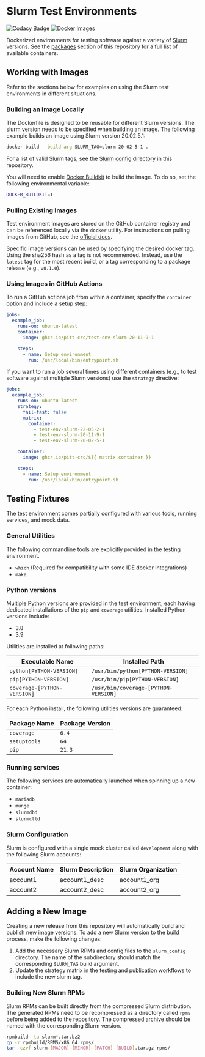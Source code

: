 # Slurm Test Environments

[![Codacy Badge](https://app.codacy.com/project/badge/Grade/86b83c73f89642dfad48f3a9ec1f0b66)](https://app.codacy.com/gh/pitt-crc/Slurm-Test-Environment/dashboard)
[![Docker Images](https://github.com/pitt-crc/Slurm-Test-Environment/actions/workflows/Docker.yml/badge.svg)](https://github.com/pitt-crc/Slurm-Test-Environment/actions/workflows/Docker.yml)

Dockerized environments for testing software against a variety of [Slurm](https://slurm.schedmd.com/overview.html)
versions.
See the [packages](https://github.com/orgs/pitt-crc/packages?repo_name=Slurm-Test-Environment) section of this
repository for a full list of available containers.

## Working with Images

Refer to the sections below for examples on using the Slurm test environments in different situations.

### Building an Image Locally

The Dockerfile is designed to be reusable for different Slurm versions.
The slurm version needs to be specified when building an image.
The following example builds an image using Slurm version 20.02.5.1:

```bash
docker build --build-arg SLURM_TAG=slurm-20-02-5-1 .
```

For a list of valid Slurm tags, see
the [Slurm config directory](https://github.com/pitt-crc/Slurm-Test-Environment/tree/latest/slurm_config) in this
repository.

You will need to enable [Docker Buildkit](https://docs.docker.com/develop/develop-images/build_enhancements/) to build the image.
To do so, set the following environmental variable:

```bash
DOCKER_BUILDKIT=1
```

### Pulling Existing Images

Test environment images are stored on the GitHub container registry and can be referenced locally via the `docker` utility.
For instructions on pulling images from GitHub, see the
[official docs](https://docs.github.com/en/packages/working-with-a-github-packages-registry/working-with-the-container-registry).

Specific image versions can be used by specifying the desired docker tag.
Using the sha256 hash as a tag is not recommended.
Instead, use the `latest` tag for the most recent build, or a tag corresponding to a package release (e.g., `v0.1.0`).

### Using Images in GitHub Actions

To run a GitHub actions job from within a container, specify the `container` option and include a setup step:

```yaml
jobs:
  example_job:
    runs-on: ubuntu-latest
    container:
      image: ghcr.io/pitt-crc/test-env-slurm-20-11-9-1

    steps:
      - name: Setup environment
        run: /usr/local/bin/entrypoint.sh
```

If you want to run a job several times using different containers
(e.g., to test software against multiple Slurm versions)
use the `strategy` directive:

```yaml
jobs:
  example_job:
    runs-on: ubuntu-latest
    strategy:
      fail-fast: false
      matrix:
        container:
          - test-env-slurm-22-05-2-1
          - test-env-slurm-20-11-9-1
          - test-env-slurm-20-02-5-1

    container:
      image: ghcr.io/pitt-crc/${{ matrix.container }}

    steps:
      - name: Setup environment
        run: /usr/local/bin/entrypoint.sh
```

## Testing Fixtures

The test environment comes partially configured with various tools, running services, and mock data.

### General Utilities

The following commandline tools are explicitly provided in the testing environment.

- ``which`` (Required for compatibility with some IDE docker integrations)
- ``make``

### Python versions

Multiple Python versions are provided in the test environment, each having dedicated installations
of the `pip` and `coverage` utilities. Installed Python versions include:

- 3.8
- 3.9

Utilities are installed at following paths:

| Executable Name             | Installed Path                       |
|-----------------------------|--------------------------------------|
| `python[PYTHON-VERSION]`    | `/usr/bin/python[PYTHON-VERSION]`    |
| `pip[PYTHON-VERSION]`       | `/usr/bin/pip[PYTHON-VERSION]`       |
| `coverage-[PYTHON-VERSION]` | `/usr/bin/coverage-[PYTHON-VERSION]` |

For each Python install, the following utilities versions are guaranteed:

| Package Name | Package Version |
|--------------|-----------------|
| `coverage`   | `6.4`           |
| `setuptools` | `64`            |
| `pip`        | `21.3`          |

### Running services

The following services are automatically launched when spinning up a new container:

- `mariadb`
- `munge`
- `slurmdbd`
- `slurmctld`

### Slurm Configuration

Slurm is configured with a single mock cluster called ``development`` along with the following Slurm accounts:

| Account Name | Slurm Description | Slurm Organization |
|--------------|-------------------|--------------------|
| account1     | account1_desc     | account1_org       |
| account2     | account2_desc     | account2_org       |

## Adding a New Image

Creating a new release from this repository will automatically build and publish new image versions.
To add a new Slurm version to the build process, make the following changes:

1. Add the necessary Slurm RPMs and config files to the `slurm_config` directory.
   The name of the subdirectory should match the corresponding `SLURM_TAG` build argument.
2. Update the strategy matrix in the
   [testing](https://github.com/pitt-crc/Slurm-Test-Environment/blob/latest/.github/workflows/DockerTest.yml) 
   and [publication](https://github.com/pitt-crc/Slurm-Test-Environment/blob/latest/.github/workflows/DockerPublish.yml) 
   workflows to include the new slurm tag.

### Building New Slurm RPMs

Slurm RPMs can be built directly from the compressed Slurm distribution.
The generated RPMs need to be recompressed as a directory called `rpms` before being added to the repository.
The compressed archive should be named with the corresponding Slurm version.

```bash
rpmbuild -ta slurm*.tar.bz2
cp -r rpmbuild/RPMS/x86_64 rpms/
tar -czvf slurm-[MAJOR]-[MINOR]-[PATCH]-[BUILD].tar.gz rpms/
```
